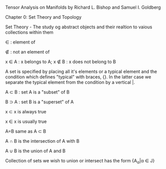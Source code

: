 Tensor Analysis on Manifolds
by Richard L. Bishop and Samuel I. Goldberg

Chapter 0: Set Theory and Topology

Set Theory - The study og abstract objects and their realtion to vaious collections within them

&#8712; : element of

&#8713; : not an element of

x &#8712; A : x belongs to A; x &#8713; B : x does not belong to B

A set is specified by placing all it's elements or a typical element and the condition which defines "typical" with braces, \{\}. In the latter case we separate the typical element from the condition by a vertical |.

A &#8834; B : set A is a "subset" of B

B &#8835; A : set B is a "superset" of A

x &#8834; x is always true

x &#8712; x is usually true

A=B same as A &#8834; B 

A &#8745; B is the intersection of A with B

A &#8746; B is the union of A and B

Collection of sets we wish to union or intersect has the form {A<sub>&#945;</sub>|&#945; &#8712; J}


